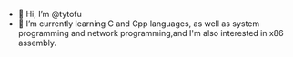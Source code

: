 - 👋 Hi, I’m @tytofu
- 🌱 I’m currently learning C and Cpp languages, as well as system programming and network programming,and I'm also interested in x86 assembly.


<!---
tytofu/tytofu is a ✨ special ✨ repository because its `README.md` (this file) appears on your GitHub profile.
You can click the Preview link to take a look at your changes.
--->

